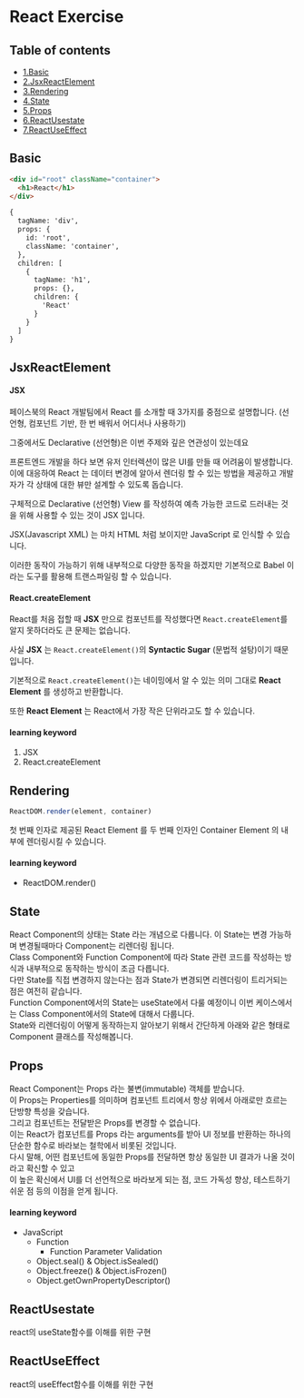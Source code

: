 # React Exercise

## Table of contents

* [1.Basic](#basic)
* [2.JsxReactElement](#jsxReactElement)
* [3.Rendering](#rendering)
* [4.State](#state)
* [5.Props](#props)
* [6.ReactUsestate](#reactUsestate)
* [7.ReactUseEffect](#reactUseEffect)

## Basic

```html
<div id="root" className="container">
  <h1>React</h1>
</div>

{
  tagName: 'div',
  props: {
    id: 'root',
    className: 'container',
  },
  children: [
    {
      tagName: 'h1',
      props: {},
      children: {
        'React'
      }
    }
  ]
}
```

## JsxReactElement

#### JSX
페이스북의 React 개발팀에서 React 를 소개할 때 3가지를 중점으로 설명합니다.
(선언형, 컴포넌트 기반, 한 번 배워서 어디서나 사용하기)

그중에서도 Declarative (선언형)은 이번 주제와 깊은 연관성이 있는데요

프론트엔드 개발을 하다 보면 유저 인터렉션이 많은 UI를 만들 때 어려움이 발생합니다.
이에 대응하여 React 는 데이터 변경에 알아서 렌더링 할 수 있는 방법을 제공하고 개발자가 각 상태에 대한 뷰만 설계할 수 있도록 돕습니다.

구체적으로 Declarative (선언형) View 를 작성하여 예측 가능한 코드로 드러내는 것을 위해 사용할 수 있는 것이 JSX 입니다.

JSX(Javascript XML) 는 마치 HTML 처럼 보이지만 JavaScript 로 인식할 수 있습니다.

이러한 동작이 가능하기 위해 내부적으로 다양한 동작을 하겠지만 기본적으로 Babel 이라는 도구를 활용해 트랜스파일링 할 수 있습니다.

#### React.createElement

React를 처음 접할 때 **JSX** 만으로 컴포넌트를 작성했다면 `React.createElement`를 알지 못하더라도 큰 문제는 없습니다.

사실 **JSX** 는 `React.createElement()`의 **Syntactic Sugar** (문법적 설탕)이기 때문입니다.

기본적으로 `React.createElement()`는 네이밍에서 알 수 있는 의미 그대로 **React Element** 를 생성하고 반환합니다.

또한 **React Element** 는 React에서 가장 작은 단위라고도 할 수 있습니다.

#### learning keyword

1. JSX
2. React.createElement

## Rendering

```javascript
ReactDOM.render(element, container)
```

첫 번째 인자로 제공된 React Element 를 두 번째 인자인 Container Element 의 내부에 렌더링시킬 수 있습니다.

#### learning keyword

- ReactDOM.render()

## State

React Component의 상태는 State 라는 개념으로 다룹니다. 이 State는 변경 가능하며 변경될때마다 Component는 리렌더링 됩니다.<br> Class Component와 Function Component에 따라 State 관련 코드를 작성하는 방식과 내부적으로 동작하는 방식이 조금 다릅니다.<br> 다만 State를 직접 변경하지 않는다는 점과 State가 변경되면 리렌더링이 트리거되는 점은 여전히 같습니다.<br> Function Component에서의 State는 useState에서 다룰 예정이니 이번 케이스에서는 Class Component에서의 State에 대해서 다룹니다.<br> State와 리렌더링이 어떻게 동작하는지 알아보기 위해서 간단하게 아래와 같은 형태로 Component 클래스를 작성해봅니다.

## Props

React Component는 Props 라는 불변(immutable) 객체를 받습니다.<br>이 Props는 Properties를 의미하며 컴포넌트 트리에서 항상 위에서 아래로만 흐르는 단방향 특성을 갖습니다.<br> 그리고 컴포넌트는 전달받은 Props를 변경할 수 없습니다.<br> 이는 React가 컴포넌트를 Props 라는 arguments를 받아 UI 정보를 반환하는 하나의 단순한 함수로 바라보는 철학에서 비롯된 것입니다.<br> 다시 말해, 어떤 컴포넌트에 동일한 Props를 전달하면 항상 동일한 UI 결과가 나올 것이라고 확신할 수 있고<br> 이 높은 확신에서 UI를 더 선언적으로 바라보게 되는 점, 코드 가독성 향상, 테스트하기 쉬운 점 등의 이점을 얻게 됩니다.

#### learning keyword

- JavaScript
  - Function
    - Function Parameter Validation
  - Object.seal() & Object.isSealed()
  - Object.freeze() & Object.isFrozen()
  - Object.getOwnPropertyDescriptor()

## ReactUsestate

react의 useState함수를 이해를 위한 구현

## ReactUseEffect

react의 useEffect함수를 이해를 위한 구현
